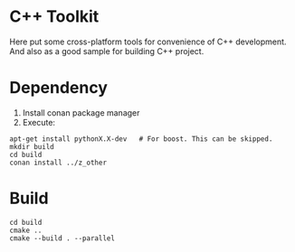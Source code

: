 # C++ Toolkit
Here put some cross-platform tools for convenience of C++ development. And also as a good sample for building C++ project.

# Dependency
1. Install conan package manager
2. Execute:
```shell
apt-get install pythonX.X-dev   # For boost. This can be skipped.
mkdir build
cd build
conan install ../z_other
```

# Build
```shell
cd build
cmake ..
cmake --build . --parallel
```